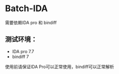 # Batch-IDA

需要依赖IDA pro 和 bindiff

## 测试环境：
+ IDA pro 7.7
+ bindiff 7

使用前请保证IDA Pro可以正常使用，bindiff可以正常解析